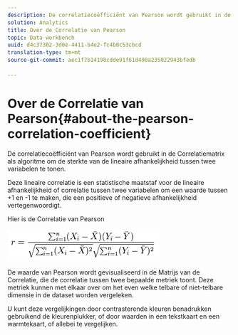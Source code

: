 ```yaml
---
description: De correlatiecoëfficiënt van Pearson wordt gebruikt in de Correlatiematrix als algoritme om de sterkte van de lineaire afhankelijkheid tussen twee variabelen te tonen.
solution: Analytics
title: Over de Correlatie van Pearson
topic: Data workbench
uuid: d4c37302-3d0e-4411-b4e2-fc4b0c53cbcd
translation-type: tm+mt
source-git-commit: aec1f7b14198cdde91f61d490a235022943bfedb

---
```



# Over de Correlatie van Pearson{#about-the-pearson-correlation-coefficient}

De correlatiecoëfficiënt van Pearson wordt gebruikt in de Correlatiematrix als algoritme om de sterkte van de lineaire afhankelijkheid tussen twee variabelen te tonen.

Deze lineaire correlatie is een statistische maatstaf voor de lineaire afhankelijkheid of correlatie tussen twee variabelen om een waarde tussen +1 en -1 te maken, die een positieve of negatieve afhankelijkheid vertegenwoordigt.

Hier is de Correlatie van Pearson

![](assets/correlation_matrix_pearson_equation.png)

De waarde van Pearson wordt gevisualiseerd in de Matrijs van de Correlatie, die de correlatie tussen twee bepaalde metriek toont. Deze metriek kunnen met elkaar over om het even welke telbare of niet-telbare dimensie in de dataset worden vergeleken.

U kunt deze vergelijkingen door contrasterende kleuren benadrukken gebruikend de kleurenplukker, of door waarden in een tekstkaart en een warmtekaart, of allebei te vergelijken.
